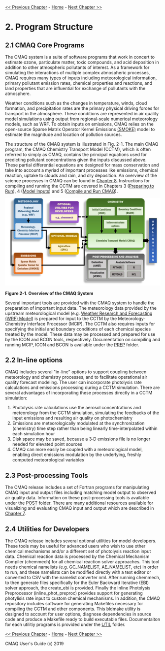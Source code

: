 
<!-- BEGIN COMMENT -->

[<< Previous Chapter](CMAQ_UG_ch01_overview.md) - [Home](README.md) - [Next Chapter >>](CMAQ_UG_ch03_preparing_compute_environment.md)

<!-- END COMMENT -->

# 2. Program Structure
## 2.1 CMAQ Core Programs
The CMAQ system is a suite of software programs that work in concert to estimate ozone, particulate matter, toxic compounds, and acid deposition in addition to other atmospheric pollutants of interest.  As a framework for simulating the interactions of multiple complex atmospheric processes, CMAQ requires many types of inputs including meteorological information, primary pollutant emission rates, chemical properties and reactions, and land properties that are influential for exchange of pollutants with the atmosphere.  

Weather conditions such as the changes in temperature, winds, cloud formation, and precipitation rates are the primary physical driving forces for transport in the atmosphere.  These conditions are represented in air quality model simulations using output from regional-scale numerical meteorology models, such as WRF.  To obtain inputs on emissions, CMAQ relies on the open-source Sparse Matrix Operator Kernel Emissions [(SMOKE)](http://www.smoke-model.org) model to estimate the magnitude and location of pollution sources.

The structure of the CMAQ system is illustrated in Fig. 2-1. The main CMAQ program, the CMAQ Chemistry Transport Model (CCTM), which is often referred to simply as CMAQ, contains the principal equations used for predicting pollutant concentrations given the inputs discussed above. These partial differential equations are designed for mass conservation and take into account a myriad of important processes like emissions, chemical reaction, uptake to clouds and rain, and dry deposition.  An overview of the science processes in CMAQ can be found in [Chapter 8](CMAQ_UG_ch08_model_formulation.md).  Instructions for compiling and running the CCTM are covered in Chapters 3 ([Preparing to Run](CMAQ_UG_ch03_preparing_to_run.md)), 4 ([Model Inputs](CMAQ_UG_ch04_model_inputs.md)) and 5 ([Compile and Run CMAQ](CMAQ_UG_ch05_compile_and_run.md)). 

![Figure 2-1](./images/Figure2-1.jpg)

**Figure 2‑1. Overview of the CMAQ System**

Several important tools are provided with the CMAQ system to handle the preparation of important input data. The meteorology data provided by the upstream meteorological model (e.g. [Weather Research and Forecasting (WRF) Model](https://www.mmm.ucar.edu/weather-research-and-forecasting-model)) is prepared for input to the CCTM by the Meteorology-Chemistry Interface Processor (MCIP). The CCTM also requires inputs for specifying the initial and boundary conditions of each chemical species treated by the model. These data may be processed and prepared for use by the ICON and BCON tools, respectively.  Documentation on compiling and running MCIP, ICON and BCON is available under the [PREP](../../PREP/README.md) folder. 

## 2.2 In-line options
CMAQ includes several "in-line" options to support coupling between meteorology and chemistry processes, and to facilitate operational air quality forecast modeling. The user can incorporate photolysis rate calculations and emissions processing during a CCTM simulation. There are several advantages of incorporating these processes directly in a CCTM simulation:

1. Photolysis rate calculations use the aerosol concentrations and meteorology from the CCTM simulation, simulating the feedbacks of the input emissions and resulting air quality on photochemistry
2. Emissions are meteorologically modulated at the synchronization (chemistry) time step rather than being linearly time-interpolated within each simulation hour
3. Disk space may be saved, because a 3‑D emissions file is no longer needed for elevated point sources
4. CMAQ can more easily be coupled with a meteorological model, enabling direct emissions modulation by the underlying, freshly computed meteorological variables

## 2.3 Post-processing Tools
The CMAQ release includes a set of Fortran programs for manipulating CMAQ input and output files including matching model output to observed air quality data.  Information on these post-processing tools is available under the [POST](../../POST/README.md) folder.  There are many additional resources available for visualizing and evaluating CMAQ input and output which are described in [Chapter 7](CMAQ_UG_ch07_analysis_tools.md).  

## 2.4 Utilities for Developers
The CMAQ release includes several optional utilities for model developers. These tools may be useful for advanced users who wish to use other chemical mechanisms and/or a different set of photolysis reaction input data. Chemical reaction data is processed by the Chemical Mechanism Compiler (chemmech) for all chemical reaction solver approaches. This tool needs chemical namelists (e.g. GC_NAMELIST, AE_NAMELIST, etc) in order to run, and these namelists can be modified directly with a text editor or converted to CSV with the namelist converter nml. After running chemmech, to then generate files specifically for the Euler Backward Iterative (EBI) solver approach, the create_ebi is provided. Finally the Inline Photolysis Preprocessor (inline_phot_preproc) provides support for generating photylisis rate input to custom chemical mechanisms.  In addition, the CMAQ repository includes software for generating Makefiles necessary for compiling the CCTM and other components. This bldmake utility is designed to account for user options, diagnose dependencies in source code and produce a Makefile ready to build executable files.  Documentaiton for each utilitiy programs is provided under the [UTIL](../../UTIL/README.md) folder.  


<!-- BEGIN COMMENT -->

[<< Previous Chapter](CMAQ_UG_ch01_overview.md) - [Home](README.md) - [Next Chapter >>](CMAQ_UG_ch03_preparing_compute_environment.md)

CMAQ User's Guide (c) 2019<br>

<!-- END COMMENT -->

